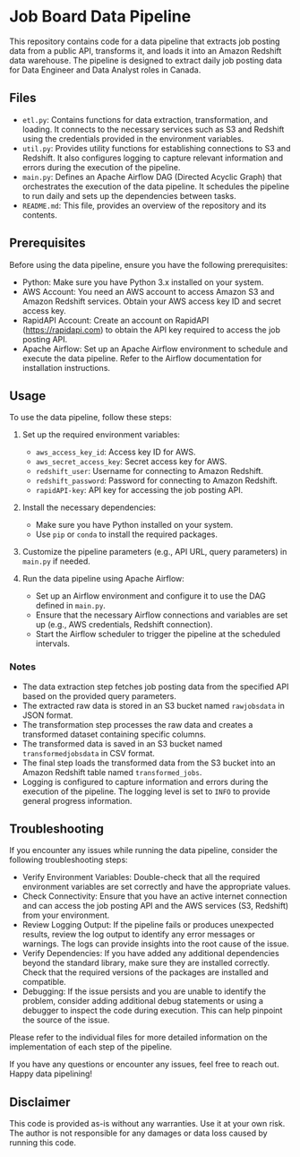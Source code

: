 # Job Board Data Pipeline

This repository contains code for a data pipeline that extracts job posting data from a public API, transforms it, and loads it into an Amazon Redshift data warehouse. The pipeline is designed to extract daily job posting data for Data Engineer and Data Analyst roles in Canada.

## Files

- `etl.py`: Contains functions for data extraction, transformation, and loading. It connects to the necessary services such as S3 and Redshift using the credentials provided in the environment variables.
- `util.py`: Provides utility functions for establishing connections to S3 and Redshift. It also configures logging to capture relevant information and errors during the execution of the pipeline.
- `main.py`: Defines an Apache Airflow DAG (Directed Acyclic Graph) that orchestrates the execution of the data pipeline. It schedules the pipeline to run daily and sets up the dependencies between tasks.
- `README.md`: This file, provides an overview of the repository and its contents.
  
## Prerequisites
Before using the data pipeline, ensure you have the following prerequisites:

- Python: Make sure you have Python 3.x installed on your system.
- AWS Account: You need an AWS account to access Amazon S3 and Amazon Redshift services. Obtain your AWS access key ID and secret access key.
- RapidAPI Account: Create an account on RapidAPI (https://rapidapi.com) to obtain the API key required to access the job posting API.
- Apache Airflow: Set up an Apache Airflow environment to schedule and execute the data pipeline. Refer to the Airflow documentation for installation instructions.

## Usage

To use the data pipeline, follow these steps:

1. Set up the required environment variables: 
   - `aws_access_key_id`: Access key ID for AWS.
   - `aws_secret_access_key`: Secret access key for AWS.
   - `redshift_user`: Username for connecting to Amazon Redshift.
   - `redshift_password`: Password for connecting to Amazon Redshift.
   - `rapidAPI-key`: API key for accessing the job posting API.

2. Install the necessary dependencies: 
   - Make sure you have Python installed on your system.
   - Use `pip` or `conda` to install the required packages.

3. Customize the pipeline parameters (e.g., API URL, query parameters) in `main.py` if needed.

4. Run the data pipeline using Apache Airflow:
   - Set up an Airflow environment and configure it to use the DAG defined in `main.py`.
   - Ensure that the necessary Airflow connections and variables are set up (e.g., AWS credentials, Redshift connection).
   - Start the Airflow scheduler to trigger the pipeline at the scheduled intervals.

### Notes

- The data extraction step fetches job posting data from the specified API based on the provided query parameters.
- The extracted raw data is stored in an S3 bucket named `rawjobsdata` in JSON format.
- The transformation step processes the raw data and creates a transformed dataset containing specific columns.
- The transformed data is saved in an S3 bucket named `transformedjobsdata` in CSV format.
- The final step loads the transformed data from the S3 bucket into an Amazon Redshift table named `transformed_jobs`.
- Logging is configured to capture information and errors during the execution of the pipeline. The logging level is set to `INFO` to provide general progress information.
  
## Troubleshooting
If you encounter any issues while running the data pipeline, consider the following troubleshooting steps:

- Verify Environment Variables: Double-check that all the required environment variables are set correctly and have the appropriate values.
- Check Connectivity: Ensure that you have an active internet connection and can access the job posting API and the AWS services (S3, Redshift) from your environment.
- Review Logging Output: If the pipeline fails or produces unexpected results, review the log output to identify any error messages or warnings. The logs can provide insights into the root cause of the issue.
- Verify Dependencies: If you have added any additional dependencies beyond the standard library, make sure they are installed correctly. Check that the required versions of the packages are installed and compatible.
- Debugging: If the issue persists and you are unable to identify the problem, consider adding additional debug statements or using a debugger to inspect the code during execution. This can help pinpoint the source of the issue.

Please refer to the individual files for more detailed information on the implementation of each step of the pipeline.

If you have any questions or encounter any issues, feel free to reach out. Happy data pipelining!

## Disclaimer
This code is provided as-is without any warranties. Use it at your own risk. The author is not responsible for any damages or data loss caused by running this code.

